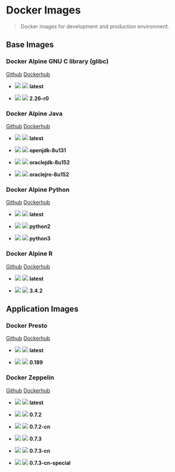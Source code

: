 # Docker Images

> Docker images for development and production environment.

## Base Images

### Docker Alpine GNU C library (glibc)

[Github](https://https://github.com/lonly197/docker-alpine-glibc) [Dockerhub](https://hub.docker.com/r/lonly/docker-alpine-glibc)

- [![](https://images.microbadger.com/badges/version/lonly/docker-alpine-glibc.svg)](https://microbadger.com/images/lonly/docker-alpine-glibc) [![](https://images.microbadger.com/badges/image/lonly/docker-alpine-glibc.svg)](https://microbadger.com/images/lonly/docker-alpine-glibc) __latest__

- [![](https://images.microbadger.com/badges/version/lonly/docker-alpine-glibc:2.26-r0.svg)](https://microbadger.com/images/lonly/docker-alpine-glibc:2.26-r0) [![](https://images.microbadger.com/badges/image/lonly/docker-alpine-glibc:2.26-r0.svg)](https://microbadger.com/images/lonly/docker-alpine-glibc:2.26-r0) __2.26-r0__

### Docker Alpine Java

[Github](https://https://github.com/lonly197/docker-alpine-java) [Dockerhub](https://hub.docker.com/r/lonly/docker-alpine-java)

- [![](https://images.microbadger.com/badges/version/lonly/docker-alpine-java.svg)](https://microbadger.com/images/lonly/docker-alpine-java) [![](https://images.microbadger.com/badges/image/lonly/docker-alpine-java.svg)](https://microbadger.com/images/lonly/docker-alpine-java) __latest__

- [![](https://images.microbadger.com/badges/version/lonly/docker-alpine-java:openjdk-8u131.svg)](https://microbadger.com/images/lonly/docker-alpine-java:openjdk-8u131) [![](https://images.microbadger.com/badges/image/lonly/docker-alpine-java:openjdk-8u131.svg)](https://microbadger.com/images/lonly/docker-alpine-java:openjdk-8u131) __openjdk-8u131__

- [![](https://images.microbadger.com/badges/version/lonly/docker-alpine-java:oraclejdk-8u152.svg)](https://microbadger.com/images/lonly/docker-alpine-java:oraclejdk-8u152) [![](https://images.microbadger.com/badges/image/lonly/docker-alpine-java:oraclejdk-8u152.svg)](https://microbadger.com/images/lonly/docker-alpine-java:oraclejdk-8u152) __oraclejdk-8u152__

- [![](https://images.microbadger.com/badges/version/lonly/docker-alpine-java:oraclejre-8u152.svg)](https://microbadger.com/images/lonly/docker-alpine-java:oraclejre-8u152) [![](https://images.microbadger.com/badges/image/lonly/docker-alpine-java:oraclejre-8u152.svg)](https://microbadger.com/images/lonly/docker-alpine-java:oraclejre-8u152) __oraclejre-8u152__

### Docker Alpine Python

[Github](https://https://github.com/lonly197/docker-alpine-python) [Dockerhub](https://hub.docker.com/r/lonly/docker-alpine-python)

- [![](https://images.microbadger.com/badges/version/lonly/docker-alpine-python.svg)](https://microbadger.com/images/lonly/docker-alpine-python) [![](https://images.microbadger.com/badges/image/lonly/docker-alpine-python.svg)](https://microbadger.com/images/lonly/docker-alpine-python) __latest__

- [![](https://images.microbadger.com/badges/version/lonly/docker-alpine-python:python2.svg)](https://microbadger.com/images/lonly/docker-alpine-python:python2) [![](https://images.microbadger.com/badges/image/lonly/docker-alpine-python:python2.svg)](https://microbadger.com/images/lonly/docker-alpine-python:python2) __python2__

- [![](https://images.microbadger.com/badges/version/lonly/docker-alpine-python:python3.svg)](https://microbadger.com/images/lonly/docker-alpine-python:python3) [![](https://images.microbadger.com/badges/image/lonly/docker-alpine-python:python3.svg)](https://microbadger.com/images/lonly/docker-alpine-python:python3) __python3__

### Docker Alpine R

[Github](https://https://github.com/lonly197/docker-alpine-r) [Dockerhub](https://hub.docker.com/r/lonly/docker-alpine-r)

- [![](https://images.microbadger.com/badges/version/lonly/docker-alpine-r.svg)](https://microbadger.com/images/lonly/docker-alpine-r) [![](https://images.microbadger.com/badges/image/lonly/docker-alpine-r.svg)](https://microbadger.com/images/lonly/docker-alpine-r) __latest__

- [![](https://images.microbadger.com/badges/version/lonly/docker-alpine-r:3.4.2.svg)](https://microbadger.com/images/lonly/docker-alpine-r:3.4.2) [![](https://images.microbadger.com/badges/image/lonly/docker-alpine-r:3.4.2.svg)](https://microbadger.com/images/lonly/docker-alpine-r:3.4.2) __3.4.2__

## Application Images

### Docker Presto

[Github](https://https://github.com/lonly197/docker-presto) [Dockerhub](https://hub.docker.com/r/lonly/docker-presto)

- [![](https://images.microbadger.com/badges/version/lonly/docker-presto.svg)](https://microbadger.com/images/lonly/docker-presto) [![](https://images.microbadger.com/badges/image/lonly/docker-presto.svg)](https://microbadger.com/images/lonly/docker-presto) __latest__

- [![](https://images.microbadger.com/badges/version/lonly/docker-presto:0.189.svg)](https://microbadger.com/images/lonly/docker-presto:0.189) [![](https://images.microbadger.com/badges/image/lonly/docker-presto:0.189.svg)](https://microbadger.com/images/lonly/docker-presto:0.189) __0.189__

### Docker Zeppelin

[Github](https://https://github.com/lonly197/docker-zeppelin) [Dockerhub](https://hub.docker.com/r/lonly/docker-zeppelin)

- [![](https://images.microbadger.com/badges/version/lonly/docker-zeppelin.svg)](https://microbadger.com/images/lonly/docker-zeppelin) [![](https://images.microbadger.com/badges/image/lonly/docker-zeppelin.svg)](https://microbadger.com/images/lonly/docker-zeppelin) __latest__

- [![](https://images.microbadger.com/badges/version/lonly/docker-zeppelin:0.7.2.svg)](https://microbadger.com/images/lonly/docker-zeppelin:0.7.2) [![](https://images.microbadger.com/badges/image/lonly/docker-zeppelin:0.7.2.svg)](https://microbadger.com/images/lonly/docker-zeppelin:0.7.2) __0.7.2__

- [![](https://images.microbadger.com/badges/version/lonly/docker-zeppelin:0.7.2-cn.svg)](https://microbadger.com/images/lonly/docker-zeppelin:0.7.2-cn) [![](https://images.microbadger.com/badges/image/lonly/docker-zeppelin:0.7.2-cn.svg)](https://microbadger.com/images/lonly/docker-zeppelin:0.7.2-cn) __0.7.2-cn__

- [![](https://images.microbadger.com/badges/version/lonly/docker-zeppelin:0.7.3.svg)](https://microbadger.com/images/lonly/docker-zeppelin:0.7.3) [![](https://images.microbadger.com/badges/image/lonly/docker-zeppelin:0.7.3.svg)](https://microbadger.com/images/lonly/docker-zeppelin:0.7.3) __0.7.3__

- [![](https://images.microbadger.com/badges/version/lonly/docker-zeppelin:0.7.3-cn.svg)](https://microbadger.com/images/lonly/docker-zeppelin:0.7.3-cn) [![](https://images.microbadger.com/badges/image/lonly/docker-zeppelin:0.7.3-cn.svg)](https://microbadger.com/images/lonly/docker-zeppelin:0.7.3-cn) __0.7.3-cn__

- [![](https://images.microbadger.com/badges/version/lonly/docker-zeppelin:0.7.3-cn-special.svg)](https://microbadger.com/images/lonly/docker-zeppelin:0.7.3-cn-special) [![](https://images.microbadger.com/badges/image/lonly/docker-zeppelin:0.7.3-cn-special.svg)](https://microbadger.com/images/lonly/docker-zeppelin:0.7.3-cn-special) __0.7.3-cn-special__